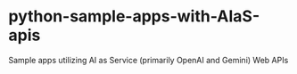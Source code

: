 # python-sample-apps-with-AIaS-apis
Sample apps utilizing AI as Service (primarily OpenAI and Gemini) Web APIs
